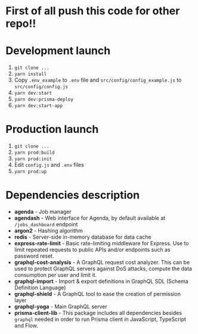 # First of all push this code for other repo!!

# Development launch
1. `git clone ...`
2. `yarn install`
3. Copy `.env_example` to `.env` file and `src/config/config_example.js` to `src/config/config.js`
4. `yarn dev:start`
5. `yarn dev:prisma-deploy`
6. `yarn dev:start-app`

# Production launch
1. `git clone ...`
2. `yarn prod:build`
3. `yarn prod:init`
4. Edit `config.js` and `.env` files
5. `yarn prod:up`



# Dependencies description

* **agenda** - Job manager
* **agendash** - Web interface for Agenda, by default available at `/jobs_dashboard` endpoint
* **argon2** - Hashing algorithm
* **redis** - Server-side in-memory database for data cache
* **express-rate-limit** - Basic rate-limiting middleware for Express. Use to limit repeated requests to public APIs and/or endpoints such as password reset.
* **graphql-cost-analysis** - A GraphQL request cost analyzer. This can be used to protect GraphQL servers against DoS attacks, compute the data consumption per user and limit it.
* **graphql-import** - Import & export definitions in GraphQL SDL (Schema Definition Language)
* **graphql-shield** - A GraphQL tool to ease the creation of permission layer
* **graphql-yoga** - Main GraphQL server
* **prisma-client-lib** - This package includes all dependencies besides `graphql` needed in order to run Prisma client in JavaScript, TypeScript and Flow.
